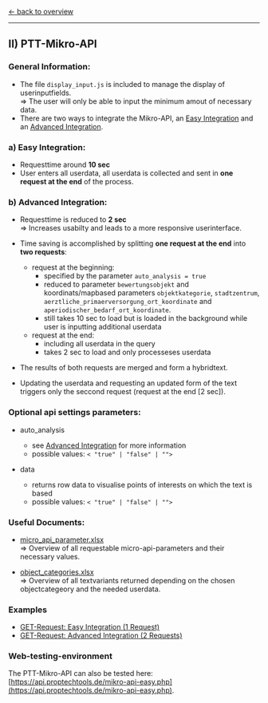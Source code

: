 [<- back to overview](README.md)
***

## II) PTT-Mikro-API

### General Information:

* The file `display_input.js` is included to manage the display of userinputfields.
<br>=> The user will only be able to input the minimum amout of necessary data.
* There are two ways to integrate the Mikro-API, an [Easy Integration](#easy) and an [Advanced Integration](#adv).

### <a name="easy"></a>a) Easy Integration:

* Requesttime around **10 sec**
* User enters all userdata, all userdata is collected and sent in **one request at the end** of the process.


### <a name="adv"></a>b) Advanced Integration:

* Requesttime is reduced to **2 sec**
<br>=> Increases usabilty and leads to a more responsive userinterface.


* Time saving is accomplished by splitting **one request at the end** into **two requests**:
  - request at the beginning:
    * specified by the parameter `auto_analysis = true` 
    * reduced to parameter `bewertungsobjekt` and koordinats/mapbased parameters `objektkategorie`, `stadtzentrum`, `aerztliche_primaerversorgung_ort_koordinate` and `aperiodischer_bedarf_ort_koordinate`.
    * still takes 10 sec to load but is loaded in the background while user is inputting additional userdata
  - request at the end:
    * including all userdata in the query
    * takes 2 sec to load and only processeses userdata

* The results of both requests are merged and form a hybridtext. 
* Updating the userdata and requesting an updated form of the text triggers only the seccond request (request at the end [2 sec]).

### Optional api settings parameters:
* auto_analysis
  * see [Advanced Integration](#adv) for more information
  * possible values: `< "true" | "false" | "">`

* data
  * returns row data to visualise points of interests on which the text is based
  * possible values: `< "true" | "false" | "">`

### Useful Documents:

* [micro_api_parameter.xlsx](doc/micro_api_parameter.xlsx)
<br>=> Overview of all requestable micro-api-parameters and their necessary values.

* [object_categories.xlsx](doc/object_categories.xlsx)
<br>=> Overview of all textvariants returned depending on the chosen objectcategeory and the needed userdata.


### Examples

* [GET-Request: Easy Integration (1 Request)](examples/mikro-api-001-easy-1request.md)
* [GET-Request: Advanced Integration (2 Requests)](examples/mikro-api-002-advanced-2requests.md)

### Web-testing-environment 
The PTT-Mikro-API can also be tested here: [https://api.proptechtools.de/mikro-api-easy.php](https://api.proptechtools.de/mikro-api-easy.php).